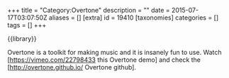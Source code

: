 +++
title = "Category:Overtone"
description = ""
date = 2015-07-17T03:07:50Z
aliases = []
[extra]
id = 19410
[taxonomies]
categories = []
tags = []
+++

{{library}}

Overtone is a toolkit for making music and it is insanely fun to use.  Watch [https://vimeo.com/22798433 this Overtone demo] and check the [http://overtone.github.io/ Overtone github].
